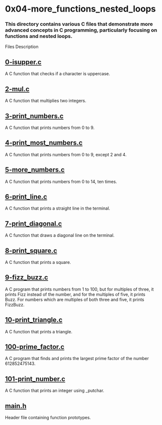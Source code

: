 # 0x04-more_functions_nested_loops
### This directory contains various C files that demonstrate more advanced concepts in C programming, particularly focusing on functions and nested loops.

Files Description
## [0-isupper.c](https://github.com/Assiminee/alx-low_level_programming/blob/main/0x04-more_functions_nested_loops/0-isupper.c)
A C function that checks if a character is uppercase.

## [2-mul.c](https://github.com/Assiminee/alx-low_level_programming/blob/main/0x04-more_functions_nested_loops/1-isdigit.c)
A C function that multiplies two integers.

## [3-print_numbers.c](https://github.com/Assiminee/alx-low_level_programming/blob/main/0x04-more_functions_nested_loops/3-print_numbers.c)
A C function that prints numbers from 0 to 9.

## [4-print_most_numbers.c](https://github.com/Assiminee/alx-low_level_programming/blob/main/0x04-more_functions_nested_loops/3-print_numbers.c)
A C function that prints numbers from 0 to 9, except 2 and 4.

## [5-more_numbers.c](https://github.com/Assiminee/alx-low_level_programming/blob/main/0x04-more_functions_nested_loops/5-more_numbers.c)
A C function that prints numbers from 0 to 14, ten times.

## [6-print_line.c](https://github.com/Assiminee/alx-low_level_programming/blob/main/0x04-more_functions_nested_loops/6-print_line.c)
A C function that prints a straight line in the terminal.

## [7-print_diagonal.c](https://github.com/Assiminee/alx-low_level_programming/blob/main/0x04-more_functions_nested_loops/7-print_diagonal.c)
A C function that draws a diagonal line on the terminal.

## [8-print_square.c](https://github.com/Assiminee/alx-low_level_programming/blob/main/0x04-more_functions_nested_loops/8-print_square.c)
A C function that prints a square.

## [9-fizz_buzz.c](https://github.com/Assiminee/alx-low_level_programming/blob/main/0x04-more_functions_nested_loops/9-fizz_buzz.c)
A C program that prints numbers from 1 to 100, but for multiples of three, it prints Fizz instead of the number, and for the multiples of five, it prints Buzz. For numbers which are multiples of both three and five, it prints FizzBuzz.

## [10-print_triangle.c](https://github.com/Assiminee/alx-low_level_programming/blob/main/0x04-more_functions_nested_loops/10-print_triangle.c)
A C function that prints a triangle.

## [100-prime_factor.c](https://github.com/Assiminee/alx-low_level_programming/blob/main/0x04-more_functions_nested_loops/100-prime_factor.c)
A C program that finds and prints the largest prime factor of the number 612852475143.

## [101-print_number.c](https://github.com/Assiminee/alx-low_level_programming/blob/main/0x04-more_functions_nested_loops/101-print_number.c)
A C function that prints an integer using _putchar.

## [main.h](https://github.com/Assiminee/alx-low_level_programming/blob/main/0x04-more_functions_nested_loops/main.h)
Header file containing function prototypes.
